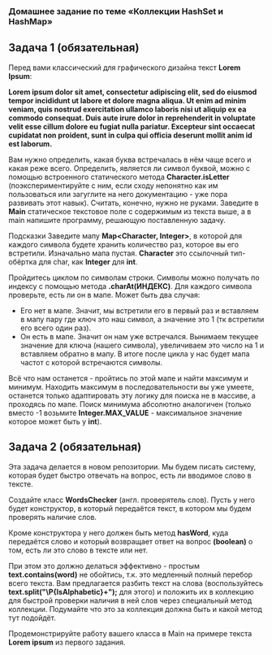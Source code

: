 ### Домашнее задание по теме «Коллекции HashSet и HashMap»
## Задача 1 (обязательная)
Перед вами классический для графического дизайна текст **Lorem Ipsum**:

**Lorem ipsum dolor sit amet, consectetur adipiscing elit, sed do eiusmod 
tempor incididunt ut labore et dolore magna aliqua. Ut enim ad minim veniam,
quis nostrud exercitation ullamco laboris nisi ut aliquip ex ea commodo 
consequat. Duis aute irure dolor in reprehenderit in voluptate velit esse 
cillum dolore eu fugiat nulla pariatur. Excepteur sint occaecat cupidatat 
non proident, sunt in culpa qui officia deserunt mollit anim id est laborum.**

Вам нужно определить, какая буква встречалась в нём чаще всего и какая реже 
всего. Определить, является ли символ буквой, можно с помощью встроенного 
статического метода **Character.isLetter** (поэкспериментируйте с ним, если сходу
непонятно как им пользоваться или загуглите на него документацию - уже пора 
развивать этот навык).
Считать, конечно, нужно не руками. Заведите в **Main** статическое текстовое 
поле с содержимым из текста выше, а в main напишите программу, решающую 
поставленную задачу.

Подсказки
Заведите мапу **Map<Character, Integer>**, в которой для каждого символа будете
хранить количество раз, которое вы его встретили. Изначально мапа пустая. 
**Character** это ссылочный тип-обёртка для char, как **Integer** для **int**.

Пройдитесь циклом по символам строки. Символы можно получать по индексу с 
помощью метода **.charAt(ИНДЕКС)**. Для каждого символа проверьте, есть ли он 
в мапе. Может быть два случая:

* Его нет в мапе. Значит, мы встретили его в первый раз и вставляем в мапу 
пару где ключ это наш символ, а значение это 1 (тк встретили его всего один
раз).
* Он есть в мапе. Значит он нам уже встречался. Вынимаем текущее значение для
ключа (нашего символа), увеличиваем это число на 1 и вставляем обратно в мапу.
В итоге после цикла у нас будет мапа частот с которой встречаются символы.

Всё что нам останется - пройтись по этой мапе и найти максимум и минимум. 
Находить максимум в последовательности вы уже умеете, останется только 
адаптировать эту логику для поиска не в массиве, а проходясь по мапе. 
Поиск минимума абсолютно аналогичен (только вместо -1 возьмите 
**Integer.MAX_VALUE** - максимальное значение которое может быть у **int**).
## Задача 2 (обязательная)
Эта задача делается в новом репозитории. Мы будем писать систему, которая 
будет быстро отвечать на вопрос, есть ли вводимое слово в тексте.

Создайте класс **WordsChecker** (англ. проверятель слов). Пусть у него будет 
конструктор, в который передаётся текст, в котором мы будем проверять наличие слов.

Кроме конструктора у него должен быть метод **hasWord**, куда передаётся слово и 
который возвращает ответ на вопрос **(boolean)** о том, есть ли это слово в 
тексте или нет.

При этом это должно делаться эффективно - простым **text.contains(word)** не обойтись,
т.к. это медленный полный перебор всего текста. Вам предлагается разбить текст 
на слова (воспользуйтесь **text.split("\\P{IsAlphabetic}+");** для этого) и положить
их в коллекцию для быстрой проверки наличия в ней слов через специальный метод
коллекции. Подумайте что это за коллекция должна быть и какой метод тут подойдёт.

Продемонстрируйте работу вашего класса в Main на примере текста **Lorem ipsum** из 
первого задания.